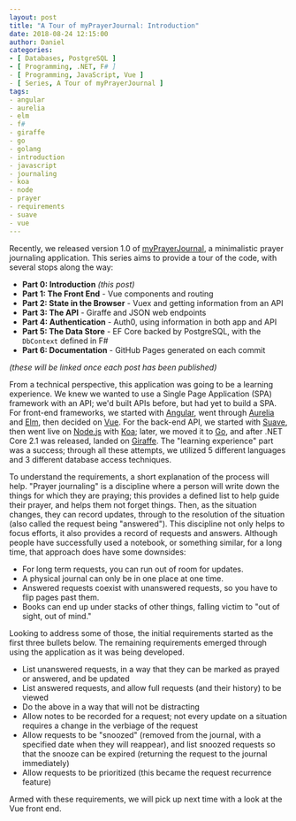 ```yaml
---
layout: post
title: "A Tour of myPrayerJournal: Introduction"
date: 2018-08-24 12:15:00
author: Daniel
categories:
- [ Databases, PostgreSQL ]
- [ Programming, .NET, F# ]
- [ Programming, JavaScript, Vue ]
- [ Series, A Tour of myPrayerJournal ]
tags:
- angular
- aurelia
- elm
- f#
- giraffe
- go
- golang
- introduction
- javascript
- journaling
- koa
- node
- prayer
- requirements
- suave
- vue
---
```

Recently, we released version 1.0 of [myPrayerJournal][], a minimalistic prayer journaling application. This series aims to provide a tour of the code, with several stops along the way:

- **Part 0: Introduction** _(this post)_
- **Part 1: The Front End** - Vue components and routing
- **Part 2: State in the Browser** - Vuex and getting information from an API
- **Part 3: The API** - Giraffe and JSON web endpoints
- **Part 4: Authentication** - Auth0, using information in both app and API
- **Part 5: The Data Store** - EF Core backed by PostgreSQL, with the `DbContext` defined in F#
- **Part 6: Documentation** - GitHub Pages generated on each commit

_(these will be linked once each post has been published)_

From a technical perspective, this application was going to be a learning experience. We knew we wanted to use a Single Page Application (SPA) framework with an API; we'd built APIs before, but had yet to build a SPA. For front-end frameworks, we started with [Angular][], went through [Aurelia][] and [Elm][], then decided on [Vue][]. For the back-end API, we started with [Suave][], then went live on [Node.js][] with [Koa][]; later, we moved it to [Go][], and after .NET Core 2.1 was released, landed on [Giraffe][]. The "learning experience" part was a success; through all these attempts, we utilized 5 different languages and 3 different database access techniques.

To understand the requirements, a short explanation of the process will help. "Prayer journaling" is a discipline where a person will write down the things for which they are praying; this provides a defined list to help guide their prayer, and helps them not forget things. Then, as the situation changes, they can record updates, through to the resolution of the situation (also called the request being "answered"). This discipline not only helps to focus efforts, it also provides a record of requests and answers. Although people have successfully used a notebook, or something similar, for a long time, that approach does have some downsides:
- For long term requests, you can run out of room for updates.
- A physical journal can only be in one place at one time.
- Answered requests coexist with unanswered requests, so you have to flip pages past them.
- Books can end up under stacks of other things, falling victim to "out of sight, out of mind."

Looking to address some of those, the initial requirements started as the first three bullets below. The remaining requirements emerged through using the application as it was being developed.
- List unanswered requests, in a way that they can be marked as prayed or answered, and be updated
- List answered requests, and allow full requests (and their history) to be viewed
- Do the above in a way that will not be distracting
- Allow notes to be recorded for a request; not every update on a situation requires a change in the verbiage of the request
- Allow requests to be "snoozed" (removed from the journal, with a specified date when they will reappear), and list snoozed requests so that the snooze can be expired (returning the request to the journal immediately)
- Allow requests to be prioritized (this became the request recurrence feature)

Armed with these requirements, we will pick up next time with a look at the Vue front end.


[myPrayerJournal]: https://github.com/bit-badger/myPrayerJournal/tree/1.0.0
[Angular]: https://angular.io
[Aurelia]: https://aurelia.io
[Elm]: http://elm-lang.org
[Vue]: https://vuejs.org
[Suave]: https://suave.io
[Node.js]: https://nodejs.org
[Koa]: https://koajs.com
[Go]: https://golang.org
[Giraffe]: https://github.com/giraffe-fsharp/Giraffe
